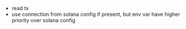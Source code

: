 - read tx
- use connection from solana config if present, but env var have higher priority over solana config
